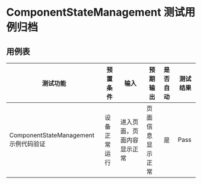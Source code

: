 # ComponentStateManagement 测试用例归档

## 用例表

| 测试功能            | 预置条件       | 输入                                    | 预期输出     | 是否自动 | 测试结果 |
| ------------------- | -------------- |---------------------------------------|----------| :------- | -------- |
| ComponentStateManagement示例代码验证    | 设备正常运行   | 进入页面，页面内容显示正常                   | 页面信息显示正常 | 是       | Pass     |